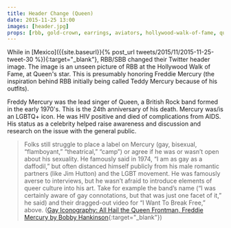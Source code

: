 ```yaml
---
title: Header Change (Queen)
date: 2015-11-25 13:00
images: [header.jpg]
props: [rbb, gold-crown, earrings, aviators, hollywood-walk-of-fame, queen]
---
```

While in [Mexico]({{site.baseurl}}{% post_url tweets/2015/11/2015-11-25-tweet-30 %}){:target="_blank"}, RBB/SBB changed their Twitter header image. The image is an unseen picture of RBB at the Hollywood Walk of Fame, at Queen's star. This is presumably honoring Freddie Mercury (the inspiration behind RBB initially being called Teddy Mercury because of his outfits).

Freddy Mercury was the lead singer of Queen, a British Rock band formed in the early 1970's. This is the 24th anniversary of his death. Mercury was/is an LGBTQ+ icon. He was HIV positive and died of complications from AIDS. His status as a celebrity helped raise awareness and discussion and research on the issue with the general public.

> Folks still struggle to place a label on Mercury (gay, bisexual, “flamboyant,” “theatrical,” “camp”) or agree if he was or wasn’t open about his sexuality. He famously said in 1974, “I am as gay as a daffodil,” but often distanced himself publicly from his male romantic partners (like Jim Hutton) and the LGBT movement. He was famously averse to interviews, but he wasn’t afraid to introduce elements of queer culture into his art. Take for example the band’s name (“I was certainly aware of gay connotations, but that was just one facet of it,” he said) and their dragged-out video for “I Want To Break Free,” above. ([Gay Iconography: All Hail the Queen Frontman, Freddie Mercury by Bobby Hankinson](http://www.towleroad.com/2014/06/gay-iconography-all-hail-the-queen-frontman-freddie-mercury/){:target="_blank"})
